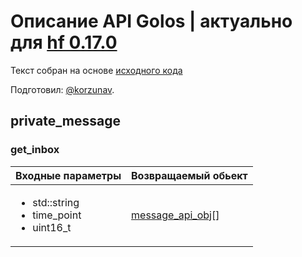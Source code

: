 # Описание API Golos | актуально для [hf 0.17.0](https://github.com/GolosChain/golos/releases/tag/v0.17.0)
Текст собран на основе [исходного кода](https://github.com/GolosChain/golos/tree/master/plugins/private_message/include/golos/plugins/private_message/private_message_plugin.hpp)

Подготовил: [@korzunav](https://golos.io/@korzunav).

## private_message
### get_inbox

|Входные параметры|Возвращаемый обьект|
|-----------------|-------------------|
|<ul><li>std::string</li><li>time_point</li><li>uint16_t</li></ul>|[message_api_obj](../objects/message_api_obj.md)[]|

